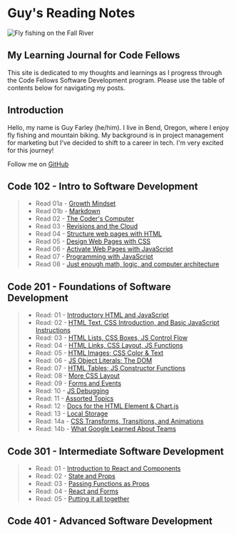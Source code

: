 # Guy's Reading Notes

![Fly fishing on the Fall River](images/fall_river2.JPG)

## My Learning Journal for Code Fellows

This site is dedicated to my thoughts and learnings as I progress through the Code Fellows Software Development program. Please use the table of contents below for navigating my posts.

## Introduction

Hello, my name is Guy Farley (he/him). I live in Bend, Oregon, where I enjoy fly fishing and mountain biking. My background is in project management for marketing but I've decided to shift to a career in tech. I'm very excited for this journey!

Follow me on [GitHub](https://github.com/GuyFarley)

## Code 102 - Intro to Software Development

> * Read 01a - [Growth Mindset](102/class01a.md)
> * Read 01b - [Markdown](102/class01b.md)
> * Read 02 - [The Coder's Computer](102/class02.md)
> * Read 03 - [Revisions and the Cloud](102/class03.md)
> * Read 04 - [Structure web pages with HTML](102/class04.md)
> * Read 05 - [Design Web Pages with CSS](102/class05.md)
> * Read 06 - [Activate Web Pages with JavaScript](102/class06.md)
> * Read 07 - [Programming with JavaScript](102/class07.md)
> * Read 08 - [Just enough math, logic, and computer architecture](102/class08.md)

## Code 201 - Foundations of Software Development

> * Read: 01 - [Introductory HTML and JavaScript](201/class-01.md)
> * Read: 02 - [HTML Text, CSS Introduction, and Basic JavaScript Instructions](201/class-02.md)
> * Read: 03 - [HTML Lists, CSS Boxes, JS Control Flow](201/class-03.md)
> * Read: 04 - [HTML Links, CSS Layout, JS Functions](201/class-04.md)
> * Read: 05 - [HTML Images; CSS Color & Text](201/class-05.md)
> * Read: 06 - [JS Object Literals; The DOM](201/class-06.md)
> * Read: 07 - [HTML Tables; JS Constructor Functions](201/class-07.md)
> * Read: 08 - [More CSS Layout](201/class-08.md)
> * Read: 09 - [Forms and Events](201/class-09.md)
> * Read: 10 - [JS Debugging](201/class-10.md)
> * Read: 11 - [Assorted Topics](201/class-11.md)
> * Read: 12 - [Docs for the HTML Element & Chart.js](201/class-12.md)
> * Read: 13 - [Local Storage](201/class-13.md)
> * Read: 14a - [CSS Transforms, Transitions, and Animations](201/class-14a.md)
> * Read: 14b - [What Google Learned About Teams](201/class-14b.md)

## Code 301 - Intermediate Software Development

> * Read: 01 - [Introduction to React and Components](301/class-01.md)
> * Read: 02 - [State and Props](301/class-02.md)
> * Read: 03 - [Passing Functions as Props](301/class-03.md)
> * Read: 04 - [React and Forms](301/class-04.md)
> * Read: 05 - [Putting it all together](301/class-05.md)

## Code 401 - Advanced Software Development
